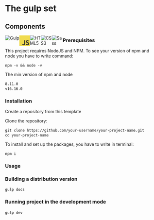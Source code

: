 # The gulp set

## Components

<img align="left" alt="Gulp" height="35px" src="https://raw.githubusercontent.com/gulpjs/artwork/master/gulp.png"/>
<img align="left" alt="JavaScript" width="35px" src="https://raw.githubusercontent.com/github/explore/80688e429a7d4ef2fca1e82350fe8e3517d3494d/topics/javascript/javascript.png">
<img align="left" src="https://raw.githubusercontent.com/danielcranney/readme-generator/main/public/icons/skills/html5-colored.svg" width="36" height="36" alt="HTML5">
<img align="left" src="https://raw.githubusercontent.com/danielcranney/readme-generator/main/public/icons/skills/css3-colored.svg" width="36" height="36" alt="CSS3">
<img align="left" src="https://raw.githubusercontent.com/danielcranney/readme-generator/main/public/icons/skills/sass-colored.svg" width="36" height="36" alt="Sass">

### Prerequisites 

This project requires NodeJS and NPM.
To see your version of npm and node you have to write command:

```
npm -v && node -v
```

The min version of npm and node

```
8.11.0
v16.16.0
```

### Installation


Create a repository from this template

Clone the repository:

```
git clone https://github.com/your-username/your-project-name.git
cd your-project-name 
```

To install and set up the packages, you have to write in terminal:

```
npm i
```

### Usage

### Building a distribution version

```
gulp docs
```

### Running project in the development mode

```
gulp dev
```
                    
                    
